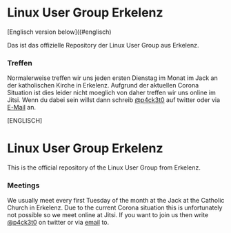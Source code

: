 # Linux User Group Erkelenz

[Englisch version below]((#englisch)

Das ist das offizielle Repository der Linux User Group aus Erkelenz.

### Treffen

Normalerweise treffen wir uns jeden ersten Dienstag im Monat im Jack an der katholischen Kirche in Erkelenz. Aufgrund der aktuellen Corona Situation ist dies leider nicht moeglich von daher treffen wir uns online im Jitsi. Wenn du dabei sein willst dann schreib [@p4ck3t0](https://twitter.com/p4ck3t0) auf twitter oder via [E-Mail](https://p4ck3t0.de/about/) an.


[ENGLISCH]

# Linux User Group Erkelenz <a name="englisch"></a>

This is the official repository of the Linux User Group from Erkelenz.

### Meetings

We usually meet every first Tuesday of the month at the Jack at the Catholic Church in Erkelenz. Due to the current Corona situation this is unfortunately not possible so we meet online at Jitsi. If you want to join us then write [@p4ck3t0](https://twitter.com/p4ck3t0) on twitter or via [email](https://p4ck3t0.de/about/) to.

